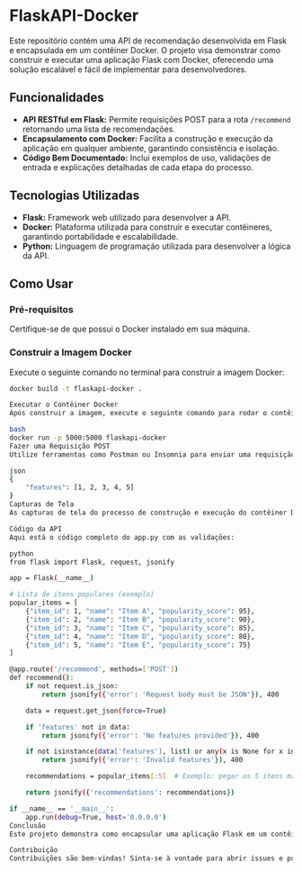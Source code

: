 # FlaskAPI-Docker

Este repositório contém uma API de recomendação desenvolvida em Flask e encapsulada em um contêiner Docker. O projeto visa demonstrar como construir e executar uma aplicação Flask com Docker, oferecendo uma solução escalável e fácil de implementar para desenvolvedores.

## Funcionalidades

- **API RESTful em Flask:** Permite requisições POST para a rota `/recommend` retornando uma lista de recomendações.
- **Encapsulamento com Docker:** Facilita a construção e execução da aplicação em qualquer ambiente, garantindo consistência e isolação.
- **Código Bem Documentado:** Inclui exemplos de uso, validações de entrada e explicações detalhadas de cada etapa do processo.

## Tecnologias Utilizadas

- **Flask:** Framework web utilizado para desenvolver a API.
- **Docker:** Plataforma utilizada para construir e executar contêineres, garantindo portabilidade e escalabilidade.
- **Python:** Linguagem de programação utilizada para desenvolver a lógica da API.

## Como Usar

### Pré-requisitos

Certifique-se de que possui o Docker instalado em sua máquina. 

### Construir a Imagem Docker

Execute o seguinte comando no terminal para construir a imagem Docker:

```bash
docker build -t flaskapi-docker .

Executar o Contêiner Docker
Após construir a imagem, execute o seguinte comando para rodar o contêiner:

bash
docker run -p 5000:5000 flaskapi-docker
Fazer uma Requisição POST
Utilize ferramentas como Postman ou Insomnia para enviar uma requisição POST para http://127.0.0.1:5000/recommend com o corpo JSON contendo os recursos:

json
{
    "features": [1, 2, 3, 4, 5]
}
Capturas de Tela
As capturas de tela do processo de construção e execução do contêiner Docker, bem como das requisições e respostas no Postman, estão disponíveis na pasta midia.

Código da API
Aqui está o código completo do app.py com as validações:

python
from flask import Flask, request, jsonify

app = Flask(__name__)

# Lista de itens populares (exemplo)
popular_items = [
    {"item_id": 1, "name": "Item A", "popularity_score": 95},
    {"item_id": 2, "name": "Item B", "popularity_score": 90},
    {"item_id": 3, "name": "Item C", "popularity_score": 85},
    {"item_id": 4, "name": "Item D", "popularity_score": 80},
    {"item_id": 5, "name": "Item E", "popularity_score": 75}
]

@app.route('/recommend', methods=['POST'])
def recommend():
    if not request.is_json:
        return jsonify({'error': 'Request body must be JSON'}), 400

    data = request.get_json(force=True)

    if 'features' not in data:
        return jsonify({'error': 'No features provided'}), 400

    if not isinstance(data['features'], list) or any(x is None for x in data['features']):
        return jsonify({'error': 'Invalid features'}), 400

    recommendations = popular_items[:5]  # Exemplo: pegar os 5 itens mais populares

    return jsonify({'recommendations': recommendations})

if __name__ == '__main__':
    app.run(debug=True, host='0.0.0.0')
Conclusão
Este projeto demonstra como encapsular uma aplicação Flask em um contêiner Docker e fornece uma API simples de recomendação. Sinta-se à vontade para explorar, modificar e melhorar!

Contribuição
Contribuições são bem-vindas! Sinta-se à vontade para abrir issues e pull requests para melhorar o projeto.